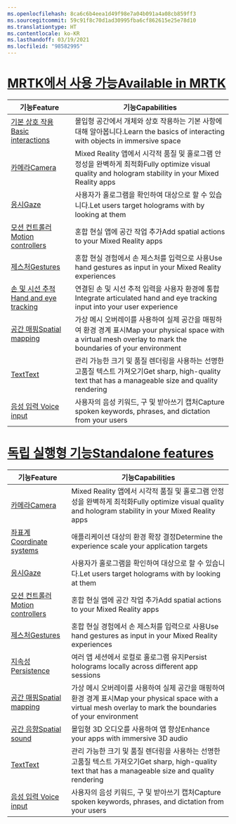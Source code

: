 ```yaml
---
ms.openlocfilehash: 8ca6c6b4eea1d49f98e7a04b091a4a08cb859ff3
ms.sourcegitcommit: 59c91f8c70d1ad30995fba6cf862615e25e78d10
ms.translationtype: HT
ms.contentlocale: ko-KR
ms.lasthandoff: 03/19/2021
ms.locfileid: "98582995"
---
```

# <a name="available-in-mrtk"></a>[<span data-ttu-id="a5e00-101">MRTK에서 사용 가능</span><span class="sxs-lookup"><span data-stu-id="a5e00-101">Available in MRTK</span></span>](#tab/mrtk)

|  <span data-ttu-id="a5e00-102">기능</span><span class="sxs-lookup"><span data-stu-id="a5e00-102">Feature</span></span>  |  <span data-ttu-id="a5e00-103">기능</span><span class="sxs-lookup"><span data-stu-id="a5e00-103">Capabilities</span></span>  |
| --- | --- |
| [<span data-ttu-id="a5e00-104">기본 상호 작용</span><span class="sxs-lookup"><span data-stu-id="a5e00-104">Basic interactions</span></span>](../unity/mrtk-101.md) | <span data-ttu-id="a5e00-105">몰입형 공간에서 개체와 상호 작용하는 기본 사항에 대해 알아봅니다.</span><span class="sxs-lookup"><span data-stu-id="a5e00-105">Learn the basics of interacting with objects in immersive space</span></span> |
| [<span data-ttu-id="a5e00-106">카메라</span><span class="sxs-lookup"><span data-stu-id="a5e00-106">Camera</span></span>](../unity/camera-in-unity.md) | <span data-ttu-id="a5e00-107">Mixed Reality 앱에서 시각적 품질 및 홀로그램 안정성을 완벽하게 최적화</span><span class="sxs-lookup"><span data-stu-id="a5e00-107">Fully optimize visual quality and hologram stability in your Mixed Reality apps</span></span> |
| [<span data-ttu-id="a5e00-108">응시</span><span class="sxs-lookup"><span data-stu-id="a5e00-108">Gaze</span></span>](../unity/gaze-in-unity.md) | <span data-ttu-id="a5e00-109">사용자가 홀로그램을 확인하여 대상으로 할 수 있습니다.</span><span class="sxs-lookup"><span data-stu-id="a5e00-109">Let users target holograms with by looking at them</span></span> |
| [<span data-ttu-id="a5e00-110">모션 컨트롤러</span><span class="sxs-lookup"><span data-stu-id="a5e00-110">Motion controllers</span></span>](../unity/motion-controllers-in-unity.md) | <span data-ttu-id="a5e00-111">혼합 현실 앱에 공간 작업 추가</span><span class="sxs-lookup"><span data-stu-id="a5e00-111">Add spatial actions to your Mixed Reality apps</span></span> |
| [<span data-ttu-id="a5e00-112">제스처</span><span class="sxs-lookup"><span data-stu-id="a5e00-112">Gestures</span></span>](../unity/gestures-in-unity.md) | <span data-ttu-id="a5e00-113">혼합 현실 경험에서 손 제스처를 입력으로 사용</span><span class="sxs-lookup"><span data-stu-id="a5e00-113">Use hand gestures as input in your Mixed Reality experiences</span></span> |
| [<span data-ttu-id="a5e00-114">손 및 시선 추적</span><span class="sxs-lookup"><span data-stu-id="a5e00-114">Hand and eye tracking</span></span>](../unity/hand-eye-in-unity.md) | <span data-ttu-id="a5e00-115">연결된 손 및 시선 추적 입력을 사용자 환경에 통합</span><span class="sxs-lookup"><span data-stu-id="a5e00-115">Integrate articulated hand and eye tracking input into your user experience</span></span> |
| [<span data-ttu-id="a5e00-116">공간 매핑</span><span class="sxs-lookup"><span data-stu-id="a5e00-116">Spatial mapping</span></span>](../unity/spatial-mapping-in-unity.md) | <span data-ttu-id="a5e00-117">가상 메시 오버레이를 사용하여 실제 공간을 매핑하여 환경 경계 표시</span><span class="sxs-lookup"><span data-stu-id="a5e00-117">Map your physical space with a virtual mesh overlay to mark the boundaries of your environment</span></span> |
| [<span data-ttu-id="a5e00-118">Text</span><span class="sxs-lookup"><span data-stu-id="a5e00-118">Text</span></span>](../unity/text-in-unity.md) | <span data-ttu-id="a5e00-119">관리 가능한 크기 및 품질 렌더링을 사용하는 선명한 고품질 텍스트 가져오기</span><span class="sxs-lookup"><span data-stu-id="a5e00-119">Get sharp, high-quality text that has a manageable size and quality rendering</span></span> |
| [<span data-ttu-id="a5e00-120">음성 입력 </span><span class="sxs-lookup"><span data-stu-id="a5e00-120">Voice input</span></span>](../unity/voice-input-in-unity.md) | <span data-ttu-id="a5e00-121">사용자의 음성 키워드, 구 및 받아쓰기 캡처</span><span class="sxs-lookup"><span data-stu-id="a5e00-121">Capture spoken keywords, phrases, and dictation from your users</span></span>|

# <a name="standalone-features"></a>[<span data-ttu-id="a5e00-122">독립 실행형 기능</span><span class="sxs-lookup"><span data-stu-id="a5e00-122">Standalone features</span></span>](#tab/standalone)

|  <span data-ttu-id="a5e00-123">기능</span><span class="sxs-lookup"><span data-stu-id="a5e00-123">Feature</span></span>  |  <span data-ttu-id="a5e00-124">기능</span><span class="sxs-lookup"><span data-stu-id="a5e00-124">Capabilities</span></span>  |
| --- | --- |
| [<span data-ttu-id="a5e00-125">카메라</span><span class="sxs-lookup"><span data-stu-id="a5e00-125">Camera</span></span>](../unity/camera-in-unity.md) | <span data-ttu-id="a5e00-126">Mixed Reality 앱에서 시각적 품질 및 홀로그램 안정성을 완벽하게 최적화</span><span class="sxs-lookup"><span data-stu-id="a5e00-126">Fully optimize visual quality and hologram stability in your Mixed Reality apps</span></span> |
| [<span data-ttu-id="a5e00-127">좌표계</span><span class="sxs-lookup"><span data-stu-id="a5e00-127">Coordinate systems</span></span>](../unity/coordinate-systems-in-unity.md) | <span data-ttu-id="a5e00-128">애플리케이션 대상의 환경 확장 결정</span><span class="sxs-lookup"><span data-stu-id="a5e00-128">Determine the experience scale your application targets</span></span> |
| [<span data-ttu-id="a5e00-129">응시</span><span class="sxs-lookup"><span data-stu-id="a5e00-129">Gaze</span></span>](../unity/gaze-in-unity.md) | <span data-ttu-id="a5e00-130">사용자가 홀로그램을 확인하여 대상으로 할 수 있습니다.</span><span class="sxs-lookup"><span data-stu-id="a5e00-130">Let users target holograms with by looking at them</span></span> |
| [<span data-ttu-id="a5e00-131">모션 컨트롤러</span><span class="sxs-lookup"><span data-stu-id="a5e00-131">Motion controllers</span></span>](../unity/motion-controllers-in-unity.md) | <span data-ttu-id="a5e00-132">혼합 현실 앱에 공간 작업 추가</span><span class="sxs-lookup"><span data-stu-id="a5e00-132">Add spatial actions to your Mixed Reality apps</span></span> |
| [<span data-ttu-id="a5e00-133">제스처</span><span class="sxs-lookup"><span data-stu-id="a5e00-133">Gestures</span></span>](../unity/gestures-in-unity.md) | <span data-ttu-id="a5e00-134">혼합 현실 경험에서 손 제스처를 입력으로 사용</span><span class="sxs-lookup"><span data-stu-id="a5e00-134">Use hand gestures as input in your Mixed Reality experiences</span></span> |
| [<span data-ttu-id="a5e00-135">지속성</span><span class="sxs-lookup"><span data-stu-id="a5e00-135">Persistence</span></span>](../unity/persistence-in-unity.md) | <span data-ttu-id="a5e00-136">여러 앱 세션에서 로컬로 홀로그램 유지</span><span class="sxs-lookup"><span data-stu-id="a5e00-136">Persist holograms locally across different app sessions</span></span> |
| [<span data-ttu-id="a5e00-137">공간 매핑</span><span class="sxs-lookup"><span data-stu-id="a5e00-137">Spatial mapping</span></span>](../unity/spatial-mapping-in-unity.md) | <span data-ttu-id="a5e00-138">가상 메시 오버레이를 사용하여 실제 공간을 매핑하여 환경 경계 표시</span><span class="sxs-lookup"><span data-stu-id="a5e00-138">Map your physical space with a virtual mesh overlay to mark the boundaries of your environment</span></span> |
| [<span data-ttu-id="a5e00-139">공간 음향</span><span class="sxs-lookup"><span data-stu-id="a5e00-139">Spatial sound</span></span>](../unity/spatial-sound-in-unity.md) | <span data-ttu-id="a5e00-140">몰입형 3D 오디오를 사용하여 앱 향상</span><span class="sxs-lookup"><span data-stu-id="a5e00-140">Enhance your apps with immersive 3D audio</span></span> |
| [<span data-ttu-id="a5e00-141">Text</span><span class="sxs-lookup"><span data-stu-id="a5e00-141">Text</span></span>](../unity/text-in-unity.md) | <span data-ttu-id="a5e00-142">관리 가능한 크기 및 품질 렌더링을 사용하는 선명한 고품질 텍스트 가져오기</span><span class="sxs-lookup"><span data-stu-id="a5e00-142">Get sharp, high-quality text that has a manageable size and quality rendering</span></span> |
| [<span data-ttu-id="a5e00-143">음성 입력 </span><span class="sxs-lookup"><span data-stu-id="a5e00-143">Voice input</span></span>](../unity/voice-input-in-unity.md) | <span data-ttu-id="a5e00-144">사용자의 음성 키워드, 구 및 받아쓰기 캡처</span><span class="sxs-lookup"><span data-stu-id="a5e00-144">Capture spoken keywords, phrases, and dictation from your users</span></span>|